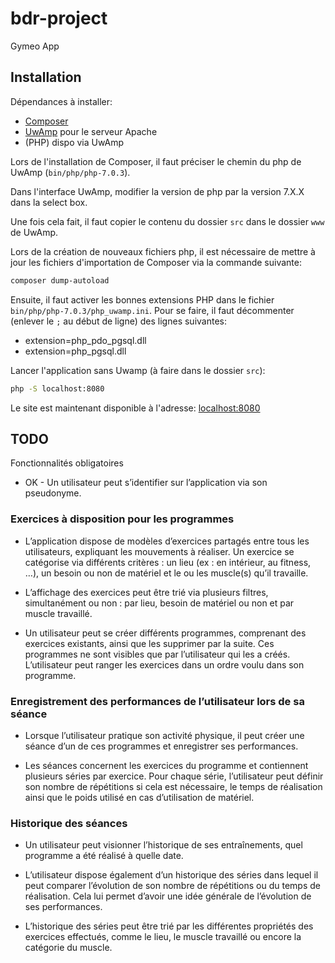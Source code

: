 # bdr-project

Gymeo App

## Installation

Dépendances à installer:

- [Composer](https://getcomposer.org/download/)
- [UwAmp](https://www.uwamp.com/fr/?page=download) pour le serveur Apache
- (PHP) dispo via UwAmp

Lors de l'installation de Composer, il faut préciser le chemin du php de UwAmp (`bin/php/php-7.0.3`).

Dans l'interface UwAmp, modifier la version de php par la version 7.X.X dans la select box.

Une fois cela fait, il faut copier le contenu du dossier `src` dans le dossier `www` de UwAmp.

Lors de la création de nouveaux fichiers php, il est nécessaire de mettre à jour les fichiers d'importation de Composer via la commande suivante:

```bash
composer dump-autoload
```

Ensuite, il faut activer les bonnes extensions PHP dans le fichier `bin/php/php-7.0.3/php_uwamp.ini`. Pour se faire, il faut décommenter (enlever le `;` au début de ligne) des lignes suivantes:

- extension=php_pdo_pgsql.dll
- extension=php_pgsql.dll

Lancer l'application sans Uwamp (à faire dans le dossier `src`):

```bash
php -S localhost:8080
```

Le site est maintenant disponible à l'adresse: [localhost:8080](http://localhost:8080/)

## TODO

Fonctionnalités obligatoires

- OK - Un utilisateur peut s’identifier sur l’application via son pseudonyme.

### Exercices à disposition pour les programmes

- L’application dispose de modèles d’exercices partagés entre tous les utilisateurs, expliquant les mouvements à réaliser. Un exercice se catégorise via différents critères : un lieu (ex : en intérieur, au fitness, …), un besoin ou non de matériel et le ou les muscle(s) qu’il travaille.

- L’affichage des exercices peut être trié via plusieurs filtres, simultanément ou non : par lieu, besoin de matériel ou non et par muscle travaillé.

- Un utilisateur peut se créer différents programmes, comprenant des exercices existants, ainsi que les supprimer par la suite. Ces programmes ne sont visibles que par l’utilisateur qui les a créés. L’utilisateur peut ranger les exercices dans un ordre voulu dans son programme.

### Enregistrement des performances de l’utilisateur lors de sa séance

- Lorsque l’utilisateur pratique son activité physique, il peut créer une séance d’un de ces programmes et enregistrer ses performances.

- Les séances concernent les exercices du programme et contiennent plusieurs séries par exercice. Pour chaque série, l’utilisateur peut définir son nombre de répétitions si cela est nécessaire, le temps de réalisation ainsi que le poids utilisé en cas d’utilisation de matériel.

### Historique des séances

- Un utilisateur peut visionner l’historique de ses entraînements, quel programme a été réalisé à quelle date.

- L’utilisateur dispose également d’un historique des séries dans lequel il peut comparer l’évolution de son nombre de répétitions ou du temps de réalisation. Cela lui permet d’avoir une idée générale de l’évolution de ses performances.

- L’historique des séries peut être trié par les différentes propriétés des exercices effectués, comme le lieu, le muscle travaillé ou encore la catégorie du muscle.
